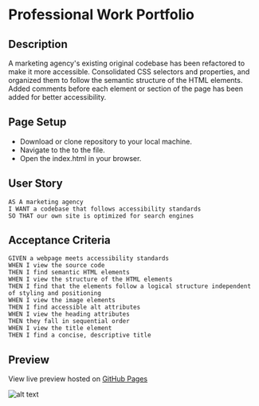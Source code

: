 # Professional Work Portfolio

## Description

A marketing agency's existing original codebase has been refactored to make it more accessible.
Consolidated CSS selectors and properties, and organized them to follow the semantic structure of the HTML elements.
Added comments before each element or section of the page has been added for better accessibility.


## Page Setup

- Download or clone repository to your local machine. 
- Navigate to the to the file. 
- Open the index.html in your browser. 


## User Story
```
AS A marketing agency
I WANT a codebase that follows accessibility standards
SO THAT our own site is optimized for search engines
```


## Acceptance Criteria 

```
GIVEN a webpage meets accessibility standards
WHEN I view the source code
THEN I find semantic HTML elements
WHEN I view the structure of the HTML elements
THEN I find that the elements follow a logical structure independent of styling and positioning
WHEN I view the image elements
THEN I find accessible alt attributes
WHEN I view the heading attributes
THEN they fall in sequential order
WHEN I view the title element
THEN I find a concise, descriptive title
```
## Preview

View live preview hosted on [GitHub Pages](https://jeffreyvicente.github.io/horiseon-s3-homepage-update/)

![alt text](assets/images/screenshot-homepage.png)

